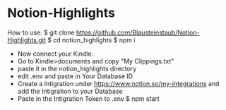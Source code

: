 # Notion-Highlights
How to use:
$ git clone https://github.com/Blausteinstaub/Notion-Highlights.git
$ cd notion_highlights
$ npm i
- Now connect your Kindle.
- Go to Kindle>documents and copy "My Clippings.txt"
- paste it in the notion_highlights directory
- edit .env and paste in Your Database ID
- Create a Intigration under https://www.notion.so/my-integrations and add the Intigration to your Database
- Paste in the Intigration Token to .env
$ npm start
